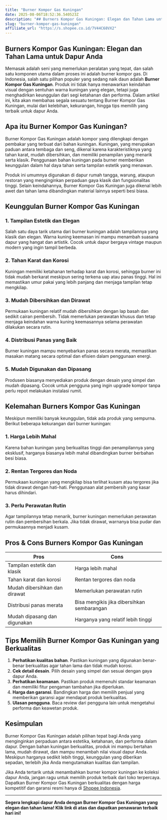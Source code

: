 ```yaml
---
title: "Burner Kompor Gas Kuningan"
date: 2025-08-06T18:52:36.540523Z
description: "## Burners Kompor Gas Kuningan: Elegan dan Tahan Lama untuk Dapur Anda..."
slug: "burner-kompor-gas-kuningan"
affiliate_url: "https://s.shopee.co.id/7V44C68VX2"
---
```

## Burners Kompor Gas Kuningan: Elegan dan Tahan Lama untuk Dapur Anda

Memasak adalah seni yang memerlukan peralatan yang tepat, dan salah satu komponen utama dalam proses ini adalah burner kompor gas. Di Indonesia, salah satu pilihan populer yang sedang naik daun adalah **Burner Kompor Gas Kuningan**. Produk ini tidak hanya menawarkan keindahan visual dengan sentuhan warna kuningan yang elegan, tetapi juga menghadirkan keunggulan dari segi ketahanan dan performa. Dalam artikel ini, kita akan membahas segala sesuatu tentang Burner Kompor Gas Kuningan, mulai dari kelebihan, kekurangan, hingga tips memilih yang terbaik untuk dapur Anda.

## Apa itu Burner Kompor Gas Kuningan?

Burner Kompor Gas Kuningan adalah kompor yang dilengkapi dengan pembakar yang terbuat dari bahan kuningan. Kuningan, yang merupakan paduan antara tembaga dan seng, dikenal karena karakteristiknya yang tahan karat, mudah dibersihkan, dan memiliki penampilan yang menarik serta klasik. Penggunaan bahan kuningan pada burner memberikan keunggulan dalam hal daya tahan serta tampilan estetik yang menawan.

Produk ini umumnya digunakan di dapur rumah tangga, warung, ataupun restoran yang menginginkan perpaduan gaya klasik dan fungsionalitas tinggi. Selain keindahannya, Burner Kompor Gas Kuningan juga dikenal lebih awet dan tahan lama dibandingkan material lainnya seperti besi biasa.

## Keunggulan Burner Kompor Gas Kuningan

### 1. Tampilan Estetik dan Elegan

Salah satu daya tarik utama dari burner kuningan adalah tampilannya yang klasik dan elegan. Warna kuning keemasan ini mampu menambah suasana dapur yang hangat dan artistik. Cocok untuk dapur bergaya vintage maupun modern yang ingin tampil berbeda.

### 2. Tahan Karat dan Korosi

Kuningan memiliki ketahanan terhadap karat dan korosi, sehingga burner ini tidak mudah berkarat meskipun sering terkena uap atau panas tinggi. Hal ini memastikan umur pakai yang lebih panjang dan menjaga tampilan tetap mengkilap.

### 3. Mudah Dibersihkan dan Dirawat

Permukaan kuningan relatif mudah dibersihkan dengan lap basah dan sedikit cairan pembersih. Tidak memerlukan perawatan khusus dan tetap menjaga keindahan warna kuning keemasannya selama perawatan dilakukan secara rutin.

### 4. Distribusi Panas yang Baik

Burner kuningan mampu menyebarkan panas secara merata, memastikan masakan matang secara optimal dan efisien dalam penggunaan energi.

### 5. Mudah Digunakan dan Dipasang

Produsen biasanya menyediakan produk dengan desain yang simpel dan mudah dipasang. Cocok untuk pengguna yang ingin upgrade kompor tanpa perlu repot melakukan instalasi rumit.

## Kelemahan Burners Kompor Gas Kuningan

Meskipun memiliki banyak keunggulan, tidak ada produk yang sempurna. Berikut beberapa kekurangan dari burner kuningan:

### 1. Harga Lebih Mahal

Karena bahan kuningan yang berkualitas tinggi dan penampilannya yang eksklusif, harganya biasanya lebih mahal dibandingkan burner berbahan besi biasa.

### 2. Rentan Tergores dan Noda

Permukaan kuningan yang mengkilap bisa terlihat kusam atau tergores jika tidak dirawat dengan hati-hati. Penggunaan alat pembersih yang kasar harus dihindari.

### 3. Perlu Perawatan Rutin

Agar tampilannya tetap menarik, burner kuningan memerlukan perawatan rutin dan pembersihan berkala. Jika tidak dirawat, warnanya bisa pudar dan permukaannya menjadi kusam.

## Pros & Cons Burners Kompor Gas Kuningan

| **Pros**                                               | **Cons**                                                 |
|--------------------------------------------------------|----------------------------------------------------------|
| Tampilan estetik dan klasik                           | Harga lebih mahal                                       |
| Tahan karat dan korosi                                | Rentan tergores dan noda                                |
| Mudah dibersihkan dan dirawat                         | Memerlukan perawatan rutin                              |
| Distribusi panas merata                                | Bisa mengikis jika dibersihkan sembarangan             |
| Mudah dipasang dan digunakan                          | Harganya yang relatif lebih tinggi                      |

## Tips Memilih Burner Kompor Gas Kuningan yang Berkualitas

1. **Perhatikan kualitas bahan**. Pastikan kuningan yang digunakan benar-benar berkualitas agar tahan lama dan tidak mudah korosi.
2. **Cek detail desain**. Pilih desain yang simpel dan sesuai dengan gaya dapur Anda.
3. **Perhatikan keamanan**. Pastikan produk memenuhi standar keamanan dan memiliki fitur pengaman tambahan jika diperlukan.
4. **Harga dan garansi**. Bandingkan harga dan memilih penjual yang memberikan garansi agar mendapat produk berkualitas.
5. **Ulasan pengguna**. Baca review dari pengguna lain untuk mengetahui performa dan keawetan produk.

## Kesimpulan

Burner Kompor Gas Kuningan adalah pilihan tepat bagi Anda yang menginginkan perpaduan antara estetika, ketahanan, dan performa dalam dapur. Dengan bahan kuningan berkualitas, produk ini mampu bertahan lama, mudah dirawat, dan mampu menambah nilai visual dapur Anda. Meskipun harganya sedikit lebih tinggi, keunggulan yang diberikan sepadan, terlebih jika Anda mengutamakan kualitas dan tampilan.

Jika Anda tertarik untuk menambahkan burner kompor kuningan ke koleksi dapur Anda, jangan ragu untuk memilih produk terbaik dari toko terpercaya. Dapatkan Burner Kompor Gas Kuningan berkualitas dengan harga kompetitif dan garansi resmi hanya di [Shopee Indonesia](https://s.shopee.co.id/7V44C68VX2).

---

**Segera lengkapi dapur Anda dengan Burner Kompor Gas Kuningan yang elegan dan tahan lama! Klik link di atas dan dapatkan penawaran terbaik hari ini!**